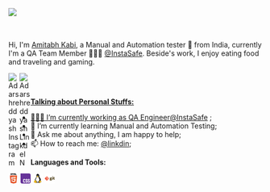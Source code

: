 <code><img src="https://aenmo.dev/img/ked.png"></code> 


<br />

Hi, I'm [Amitabh Kabi](https://www.linkedin.com/in/amitabh-kabi-a4a33b238), a Manual and Automation tester 🚀 from India, currently I'm a QA Team Member 🙍🏽‍♂️ [@InstaSafe](https://instasafe.com). Beside's work, I enjoy eating food and traveling and gaming.

<a href="https://www.instagram.com/k.a.b_i/">  
<img align="left" alt="Adarshreddyash Instagram" width="22px" src="https://cdn.jsdelivr.net/npm/simple-icons@v3/icons/instagram.svg"/>                                                                                                                                                                                                             <a href="https://www.linkedin.com/in/amitabh-kabi/">
<img align="left" alt="Adarshreddyash LinkdeIN" width="22px" src="https://cdn.jsdelivr.net/npm/simple-icons@v3/icons/linkedin.svg"/>
    
<br />
<br />
    
    
**Talking about Personal Stuffs:**
 
- 👨🏽‍💻 I’m currently working as QA Engineer[@InstaSafe](https://instasafe.com) ;
- 🌱 I’m currently learning Manual and Automation Testing; 
- 💬 Ask me about anything, I am happy to help;
- 📫 How to reach me: [@linkdin](https://www.linkedin.com/in/amitabh-kabi-a4a33b238);


**Languages and Tools:**  

<code><img height="20" src="https://raw.githubusercontent.com/github/explore/80688e429a7d4ef2fca1e82350fe8e3517d3494d/topics/html/html.png"></code>
<code><img height="20" src="https://raw.githubusercontent.com/github/explore/80688e429a7d4ef2fca1e82350fe8e3517d3494d/topics/css/css.png"></code>
<code><img height="20" src="https://raw.githubusercontent.com/github/explore/80688e429a7d4ef2fca1e82350fe8e3517d3494d/topics/linux/linux.png"></code>
<code><img height="20" src="https://raw.githubusercontent.com/github/explore/5c058a388828bb5fde0bcafd4bc867b5bb3f26f3/topics/git/git.png"></code>
